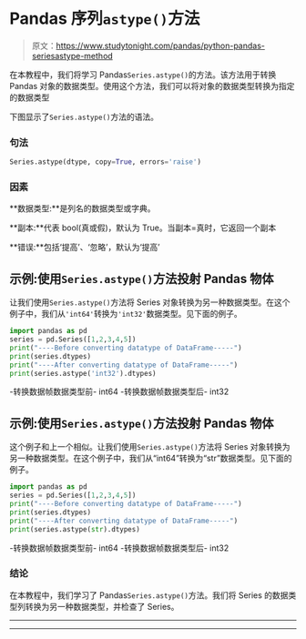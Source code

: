# Pandas 序列`astype()`方法

> 原文：<https://www.studytonight.com/pandas/python-pandas-seriesastype-method>

在本教程中，我们将学习 Pandas`Series.astype()`的方法。该方法用于转换 Pandas 对象的数据类型。使用这个方法，我们可以将对象的数据类型转换为指定的数据类型

下图显示了`Series.astype()`方法的语法。

### 句法

```py
Series.astype(dtype, copy=True, errors='raise')
```

### 因素

**数据类型:**是列名的数据类型或字典。

**副本:**代表 bool(真或假)，默认为 True。当副本=真时，它返回一个副本

**错误:**包括‘提高’、‘忽略’，默认为‘提高’

## 示例:使用`Series.astype()`方法投射 Pandas 物体

让我们使用`Series.astype()`方法将 Series 对象转换为另一种数据类型。在这个例子中，我们从`'int64'`转换为`'int32'`数据类型。见下面的例子。

```py
import pandas as pd
series = pd.Series([1,2,3,4,5]) 
print("----Before converting datatype of DataFrame-----")
print(series.dtypes)
print("----After converting datatype of DataFrame-----")
print(series.astype('int32').dtypes)
```

-转换数据帧数据类型前-
int64
-转换数据帧数据类型后-
int32

## 示例:使用`Series.astype()`方法投射 Pandas 物体

这个例子和上一个相似。让我们使用`Series.astype()`方法将 Series 对象转换为另一种数据类型。在这个例子中，我们从“int64”转换为“str”数据类型。见下面的例子。

```py
import pandas as pd
series = pd.Series([1,2,3,4,5]) 
print("----Before converting datatype of DataFrame-----")
print(series.dtypes)
print("----After converting datatype of DataFrame-----")
print(series.astype(str).dtypes)
```

-转换数据帧数据类型前-
int64
-转换数据帧数据类型后-
int32

### 结论

在本教程中，我们学习了 Pandas`Series.astype()`方法。我们将 Series 的数据类型列转换为另一种数据类型，并检查了 Series。

* * *

* * *
